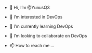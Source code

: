 - 👋 Hi, I’m @YunusQ3
- 👀 I’m interested in DevOps
- 🌱 I’m currently learning DevOps
- 💞️ I’m looking to collaborate on DevOps

- 📫 How to reach me ...

<!---
YunusQ3/YunusQ3 is a ✨ special ✨ repository because its `README.md` (this file) appears on your GitHub profile.
You can click the Preview link to take a look at your changes.
--->
